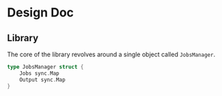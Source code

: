 # Design Doc

## Library

The core of the library revolves around a single object called `JobsManager`.
``` go
type JobsManager struct {
	Jobs sync.Map
	Output sync.Map
}
```